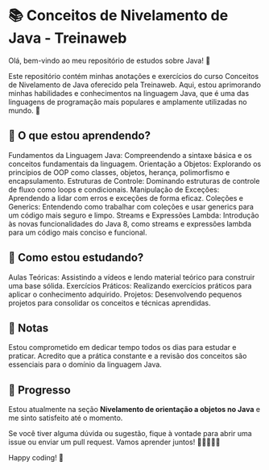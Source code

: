 # 📚 Conceitos de Nivelamento de Java - Treinaweb
Olá, bem-vindo ao meu repositório de estudos sobre Java! 🌟

Este repositório contém minhas anotações e exercícios do curso Conceitos de Nivelamento de Java oferecido pela Treinaweb. Aqui, estou aprimorando minhas habilidades e conhecimentos na linguagem Java, que é uma das linguagens de programação mais populares e amplamente utilizadas no mundo. 🚀

## 📖 O que estou aprendendo?
Fundamentos da Linguagem Java: Compreendendo a sintaxe básica e os conceitos fundamentais da linguagem.
Orientação a Objetos: Explorando os princípios de OOP como classes, objetos, herança, polimorfismo e encapsulamento.
Estruturas de Controle: Dominando estruturas de controle de fluxo como loops e condicionais.
Manipulação de Exceções: Aprendendo a lidar com erros e exceções de forma eficaz.
Coleções e Generics: Entendendo como trabalhar com coleções e usar generics para um código mais seguro e limpo.
Streams e Expressões Lambda: Introdução às novas funcionalidades do Java 8, como streams e expressões lambda para um código mais conciso e funcional.
## 🎯 Como estou estudando?
Aulas Teóricas: Assistindo a vídeos e lendo material teórico para construir uma base sólida.
Exercícios Práticos: Realizando exercícios práticos para aplicar o conhecimento adquirido.
Projetos: Desenvolvendo pequenos projetos para consolidar os conceitos e técnicas aprendidas.
## 📝 Notas
Estou comprometido em dedicar tempo todos os dias para estudar e praticar.
Acredito que a prática constante e a revisão dos conceitos são essenciais para o domínio da linguagem Java.
## 🚀 Progresso
Estou atualmente na seção **Nivelamento de orientação a objetos no Java** e me sinto satisfeito até o momento.

Se você tiver alguma dúvida ou sugestão, fique à vontade para abrir uma issue ou enviar um pull request. Vamos aprender juntos! 🌟👩‍💻👨‍💻

Happy coding! 🎉